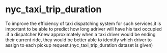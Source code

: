 # nyc_taxi_trip_duration
To  improve the efficiency of taxi dispatching system for such services,it is important to be able to predict how long adriver will have his taxi occupied .if a dispatcher Knew approximately when a taxi driver would be ending their current ride, they would be better able to identify which driver to assign to each pickup request.(nyc_taxi_trip_duration dataset is given)
